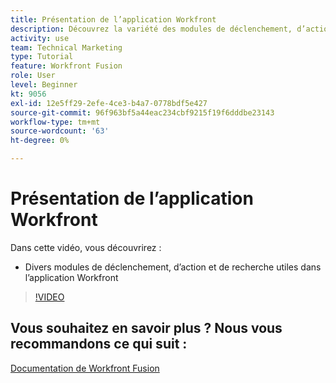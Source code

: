 ```yaml
---
title: Présentation de l’application Workfront
description: Découvrez la variété des modules de déclenchement, d’action et de recherche utiles dans l’application Workfront dans [!DNL Adobe Workfront Fusion].
activity: use
team: Technical Marketing
type: Tutorial
feature: Workfront Fusion
role: User
level: Beginner
kt: 9056
exl-id: 12e5ff29-2efe-4ce3-b4a7-0778bdf5e427
source-git-commit: 96f963bf5a44eac234cbf9215f19f6dddbe23143
workflow-type: tm+mt
source-wordcount: '63'
ht-degree: 0%

---
```


# Présentation de l’application Workfront

Dans cette vidéo, vous découvrirez :

* Divers modules de déclenchement, d’action et de recherche utiles dans l’application Workfront

>[!VIDEO](https://video.tv.adobe.com/v/335297/?quality=12)


## Vous souhaitez en savoir plus ? Nous vous recommandons ce qui suit :

[Documentation de Workfront Fusion](https://experienceleague.adobe.com/docs/workfront/using/adobe-workfront-fusion/workfront-fusion-2.html?lang=en)
